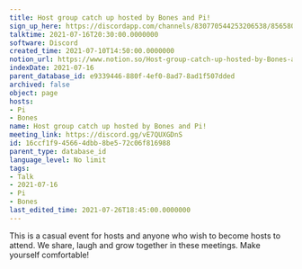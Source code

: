 ```yaml
---
title: Host group catch up hosted by Bones and Pi!
sign_up_here: https://discordapp.com/channels/830770544253206538/856580095464046620/863309109738078228
talktime: 2021-07-16T20:30:00.0000000
software: Discord
created_time: 2021-07-10T14:50:00.0000000
notion_url: https://www.notion.so/Host-group-catch-up-hosted-by-Bones-and-Pi-16ccf1f945664dbb8be572c06f816988
indexDate: 2021-07-16
parent_database_id: e9339446-880f-4ef0-8ad7-8ad1f507dded
archived: false
object: page
hosts:
- Pi
- Bones
name: Host group catch up hosted by Bones and Pi!
meeting_link: https://discord.gg/vE7QUXGDnS
id: 16ccf1f9-4566-4dbb-8be5-72c06f816988
parent_type: database_id
language_level: No limit
tags:
- Talk
- 2021-07-16
- Pi
- Bones
last_edited_time: 2021-07-26T18:45:00.0000000
---
```


This is a casual event for hosts and anyone who wish to become hosts to attend.  We share, laugh and grow together in these meetings.  Make yourself comfortable!






